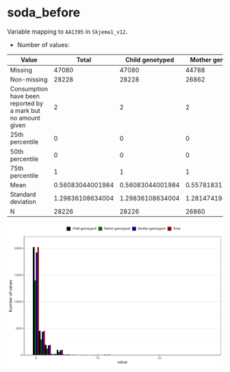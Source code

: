 # soda_before
Variable mapping to `AA1395` in `Skjema1_v12`.
- Number of values:

| Value | Total | Child genotyped | Mother genotyped | Father genotyped |
| ----- | ----- | --------------- | ---------------- | ---------------- |
| Missing | 47080 | 47080 | 44788 | 31018 |
| Non-missing | 28228 | 28228 | 26862 | 19066 |
| Consumption have been reported by a mark but no amount given | 2 | 2 | 2 |1 |
| 25th percentile | 0 | 0 | 0 | 0 |
| 50th percentile | 0 | 0 | 0 | 0 |
| 75th percentile | 1 | 1 | 1 | 1 |
| Mean | 0.56083044001984 | 0.56083044001984 | 0.557818317200298 | 0.513296616837136 |
| Standard deviation | 1.29836108634004 | 1.29836108634004 | 1.28147419426014 | 1.22193374561104 |
| N | 28226 | 28226 | 26860 | 19065 |



![](soda_before_n.png)



